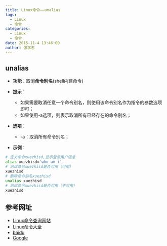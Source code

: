 ```yaml
---
title: Linux命令——unalias
tags: 
  - Linux
  - 命令
categories:
  - Linux
  - 命令
date: 2015-11-4 13:46:00
author: 张学志
---
```






## unalias
* **功能**：取消**命令别名**(shell内建命令)
<!-- more -->
* **提示**：
	* 如果需要取消任意一个命令别名，则使用该命令别名作为指令的参数选项即可；
	* 如果使用-a选项，则表示取消所有已经存在的命令别名；
* **选项**： 
	* -a：取消所有命令别名；

* **示例**：
```bash
# 定义命令xuezhisd,显示登录用户信息
alias xuezhisd='who am i'
# 测试命令xuezhisd是否可用（可用）
xuezhisd
# 删除命令别名xuezhisd
unalias xuezhisd
# 测试命令xuezhisd是否可用（不可用）
xuezhisd
```


## 参考网址
* [Linux命令查询网站](http://www.lx138.com/)
* [Linux命令大全](http://man.linuxde.net/)
* [baidu](http://baidu.com/)
* [Google](http://google.com.hk)
